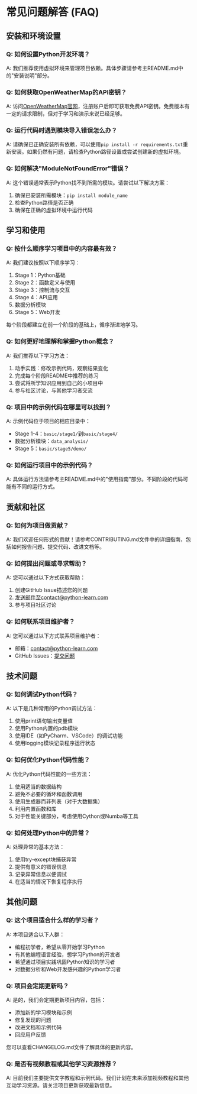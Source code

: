 # 常见问题解答 (FAQ)

## 安装和环境设置

### Q: 如何设置Python开发环境？
A: 我们推荐使用虚拟环境来管理项目依赖。具体步骤请参考主README.md中的"安装说明"部分。

### Q: 如何获取OpenWeatherMap的API密钥？
A: 访问[OpenWeatherMap官网](https://openweathermap.org/api)，注册账户后即可获取免费API密钥。免费版本有一定的请求限制，但对于学习和演示来说已经足够。

### Q: 运行代码时遇到模块导入错误怎么办？
A: 请确保已正确安装所有依赖，可以使用`pip install -r requirements.txt`重新安装。如果仍然有问题，请检查Python路径设置或尝试创建新的虚拟环境。

### Q: 如何解决"ModuleNotFoundError"错误？
A: 这个错误通常表示Python找不到所需的模块。请尝试以下解决方案：
1. 确保已安装所需模块：`pip install module_name`
2. 检查Python路径是否正确
3. 确保在正确的虚拟环境中运行代码

## 学习和使用

### Q: 按什么顺序学习项目中的内容最有效？
A: 我们建议按照以下顺序学习：
1. Stage 1：Python基础
2. Stage 2：函数定义与使用
3. Stage 3：控制流与交互
4. Stage 4：API应用
5. 数据分析模块
6. Stage 5：Web开发

每个阶段都建立在前一个阶段的基础上，循序渐进地学习。

### Q: 如何更好地理解和掌握Python概念？
A: 我们推荐以下学习方法：
1. 动手实践：修改示例代码，观察结果变化
2. 完成每个阶段README中推荐的练习
3. 尝试将所学知识应用到自己的小项目中
4. 参与社区讨论，与其他学习者交流

### Q: 项目中的示例代码在哪里可以找到？
A: 示例代码位于项目的相应目录中：
- Stage 1-4：`basic/stage1/`到`basic/stage4/`
- 数据分析模块：`data_analysis/`
- Stage 5：`basic/stage5/demo/`

### Q: 如何运行项目中的示例代码？
A: 具体运行方法请参考主README.md中的"使用指南"部分。不同阶段的代码可能有不同的运行方式。

## 贡献和社区

### Q: 如何为项目做贡献？
A: 我们欢迎任何形式的贡献！请参考CONTRIBUTING.md文件中的详细指南，包括如何报告问题、提交代码、改进文档等。

### Q: 如何提出问题或寻求帮助？
A: 您可以通过以下方式获取帮助：
1. 创建GitHub Issue描述您的问题
2. 发送邮件至contact@python-learn.com
3. 参与项目社区讨论

### Q: 如何联系项目维护者？
A: 您可以通过以下方式联系项目维护者：
- 邮箱：contact@python-learn.com
- GitHub Issues：[提交问题](https://github.com/your-repo/python-learn/issues)

## 技术问题

### Q: 如何调试Python代码？
A: 以下是几种常用的Python调试方法：
1. 使用print语句输出变量值
2. 使用Python内置的pdb模块
3. 使用IDE（如PyCharm、VSCode）的调试功能
4. 使用logging模块记录程序运行状态

### Q: 如何优化Python代码性能？
A: 优化Python代码性能的一些方法：
1. 使用适当的数据结构
2. 避免不必要的循环和函数调用
3. 使用生成器而非列表（对于大数据集）
4. 利用内置函数和库
5. 对于性能关键部分，考虑使用Cython或Numba等工具

### Q: 如何处理Python中的异常？
A: 处理异常的基本方法：
1. 使用try-except块捕获异常
2. 提供有意义的错误信息
3. 记录异常信息以便调试
4. 在适当的情况下恢复程序执行

## 其他问题

### Q: 这个项目适合什么样的学习者？
A: 本项目适合以下人群：
- 编程初学者，希望从零开始学习Python
- 有其他编程语言经验，想学习Python的开发者
- 希望通过项目实践巩固Python知识的学习者
- 对数据分析和Web开发感兴趣的Python学习者

### Q: 项目会定期更新吗？
A: 是的，我们会定期更新项目内容，包括：
- 添加新的学习模块和示例
- 修复发现的问题
- 改进文档和示例代码
- 回应用户反馈

您可以查看CHANGELOG.md文件了解具体的更新内容。

### Q: 是否有视频教程或其他学习资源推荐？
A: 目前我们主要提供文字教程和示例代码。我们计划在未来添加视频教程和其他互动学习资源。请关注项目更新获取最新信息。
